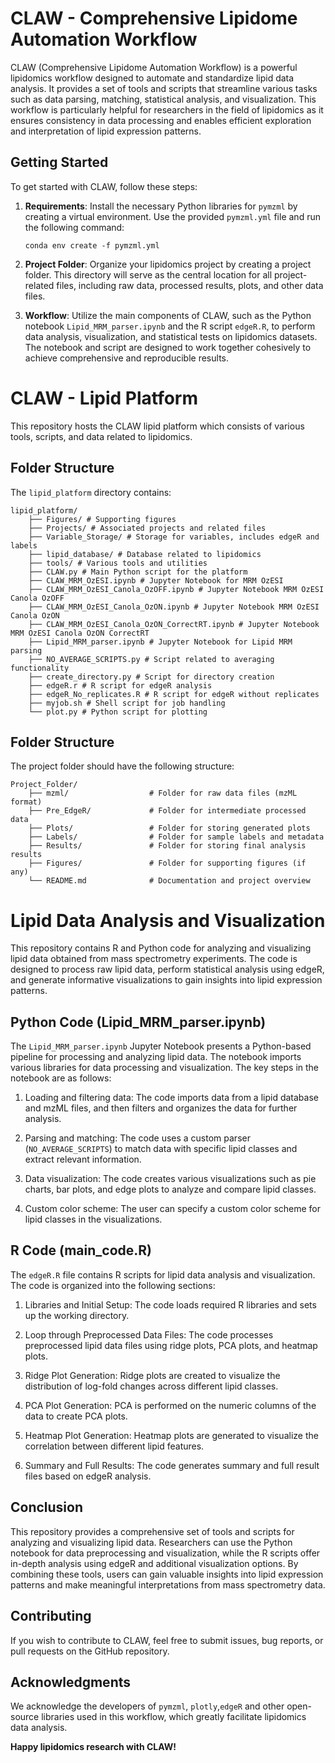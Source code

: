 # CLAW - Comprehensive Lipidome Automation Workflow

CLAW (Comprehensive Lipidome Automation Workflow) is a powerful lipidomics workflow designed to automate and standardize lipid data analysis. It provides a set of tools and scripts that streamline various tasks such as data parsing, matching, statistical analysis, and visualization. This workflow is particularly helpful for researchers in the field of lipidomics as it ensures consistency in data processing and enables efficient exploration and interpretation of lipid expression patterns.

## Getting Started

To get started with CLAW, follow these steps:

1. **Requirements**: Install the necessary Python libraries for `pymzml` by creating a virtual environment. Use the provided `pymzml.yml` file and run the following command:
    ```
    conda env create -f pymzml.yml
    ```

2. **Project Folder**: Organize your lipidomics project by creating a project folder. This directory will serve as the central location for all project-related files, including raw data, processed results, plots, and other data files.

3. **Workflow**: Utilize the main components of CLAW, such as the Python notebook `Lipid_MRM_parser.ipynb` and the R script `edgeR.R`, to perform data analysis, visualization, and statistical tests on lipidomics datasets. The notebook and script are designed to work together cohesively to achieve comprehensive and reproducible results.

# CLAW - Lipid Platform

This repository hosts the CLAW lipid platform which consists of various tools, scripts, and data related to lipidomics.

## Folder Structure

The `lipid_platform` directory contains:

```
lipid_platform/
    ├── Figures/ # Supporting figures
    ├── Projects/ # Associated projects and related files
    ├── Variable_Storage/ # Storage for variables, includes edgeR and labels  
    ├── lipid_database/ # Database related to lipidomics
    ├── tools/ # Various tools and utilities
    ├── CLAW.py # Main Python script for the platform
    ├── CLAW_MRM_OzESI.ipynb # Jupyter Notebook for MRM OzESI
    ├── CLAW_MRM_OzESI_Canola_OzOFF.ipynb # Jupyter Notebook MRM OzESI Canola OzOFF
    ├── CLAW_MRM_OzESI_Canola_OzON.ipynb # Jupyter Notebook MRM OzESI Canola OzON 
    ├── CLAW_MRM_OzESI_Canola_OzON_CorrectRT.ipynb # Jupyter Notebook MRM OzESI Canola OzON CorrectRT
    ├── Lipid_MRM_parser.ipynb # Jupyter Notebook for Lipid MRM parsing  
    ├── NO_AVERAGE_SCRIPTS.py # Script related to averaging functionality
    ├── create_directory.py # Script for directory creation  
    ├── edgeR.r # R script for edgeR analysis
    ├── edgeR_No_replicates.R # R script for edgeR without replicates
    ├── myjob.sh # Shell script for job handling  
    └── plot.py # Python script for plotting
```
## Folder Structure

The project folder should have the following structure:

```
Project_Folder/
    ├── mzml/                  # Folder for raw data files (mzML format)
    ├── Pre_EdgeR/             # Folder for intermediate processed data
    ├── Plots/                 # Folder for storing generated plots
    ├── Labels/                # Folder for sample labels and metadata
    ├── Results/               # Folder for storing final analysis results
    ├── Figures/               # Folder for supporting figures (if any)
    └── README.md              # Documentation and project overview
```



# Lipid Data Analysis and Visualization

This repository contains R and Python code for analyzing and visualizing lipid data obtained from mass spectrometry experiments. The code is designed to process raw lipid data, perform statistical analysis using edgeR, and generate informative visualizations to gain insights into lipid expression patterns.

## Python Code (Lipid_MRM_parser.ipynb)

The `Lipid_MRM_parser.ipynb` Jupyter Notebook presents a Python-based pipeline for processing and analyzing lipid data. The notebook imports various libraries for data processing and visualization. The key steps in the notebook are as follows:

1. Loading and filtering data: The code imports data from a lipid database and mzML files, and then filters and organizes the data for further analysis.

2. Parsing and matching: The code uses a custom parser (`NO_AVERAGE_SCRIPTS`) to match data with specific lipid classes and extract relevant information.

3. Data visualization: The code creates various visualizations such as pie charts, bar plots, and edge plots to analyze and compare lipid classes.

4. Custom color scheme: The user can specify a custom color scheme for lipid classes in the visualizations.

## R Code (main_code.R)

The `edgeR.R` file contains R scripts for lipid data analysis and visualization. The code is organized into the following sections:

1. Libraries and Initial Setup: The code loads required R libraries and sets up the working directory.

2. Loop through Preprocessed Data Files: The code processes preprocessed lipid data files using ridge plots, PCA plots, and heatmap plots.

3. Ridge Plot Generation: Ridge plots are created to visualize the distribution of log-fold changes across different lipid classes.

4. PCA Plot Generation: PCA is performed on the numeric columns of the data to create PCA plots.

5. Heatmap Plot Generation: Heatmap plots are generated to visualize the correlation between different lipid features.

6. Summary and Full Results: The code generates summary and full result files based on edgeR analysis.

## Conclusion

This repository provides a comprehensive set of tools and scripts for analyzing and visualizing lipid data. Researchers can use the Python notebook for data preprocessing and visualization, while the R scripts offer in-depth analysis using edgeR and additional visualization options. By combining these tools, users can gain valuable insights into lipid expression patterns and make meaningful interpretations from mass spectrometry data.


## Contributing

If you wish to contribute to CLAW, feel free to submit issues, bug reports, or pull requests on the GitHub repository.

## Acknowledgments

We acknowledge the developers of `pymzml`, `plotly`,`edgeR` and other open-source libraries used in this workflow, which greatly facilitate lipidomics data analysis.

**Happy lipidomics research with CLAW!**